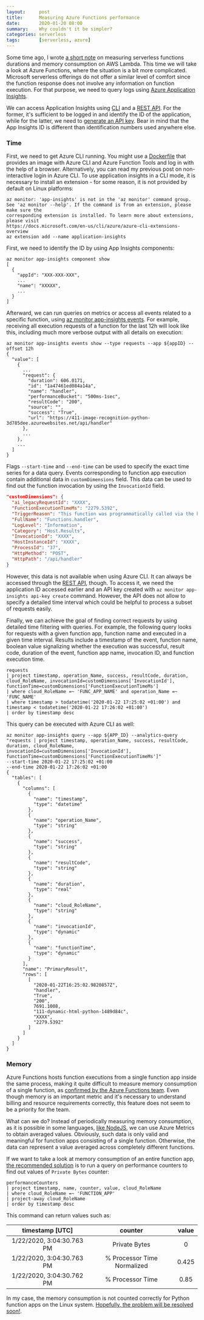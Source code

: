```yaml
---
layout:     post
title:      Measuring Azure Functions performance
date:       2020-01-20 08:00
summary:    Why couldn't it be simpler?
categories: serverless
tags:       [serverless, azure]
---
```


Some time ago, I wrote [a short note](https://mcopik.github.io/serverless/2019/12/24/aws-lambda-durations/)
on measuring serverless functions durations and memory consumption on AWS Lambda.
This time we will take a look at Azure Functions, where the situation
is a bit more complicated. Microsoft serverless offerings do not offer a similar
level of comfort since the function response does not involve any information
on function execution. For that purpose, we need to query logs using [Azure
Application Insights](https://docs.microsoft.com/en-us/azure/azure-monitor/app/app-insights-overview).

We can access Application Insights using [CLI](https://docs.microsoft.com/en-us/cli/azure/ext/application-insights/monitor/app-insights/events?view=azure-cli-latest) and a [REST API](https://dev.applicationinsights.io/quickstart). For
the former, it's sufficient to be logged in and identify the ID of the application,
while for the latter, we need to [generate an API key](https://docs.microsoft.com/en-us/cli/azure/ext/application-insights/monitor/app-insights/api-key?view=azure-cli-latest#ext-application-insights-az-monitor-app-insights-api-key-create).
Bear in mind that the App Insights ID is different than identification numbers used anywhere else.

### Time

First, we need to get Azure CLI running. You might use a [Dockerfile](https://gist.github.com/mcopik/20ffbc1a5a70cb3fa4def3677bc06f17)
that provides an image with Azure CLI and Azure Function Tools and log in with
the help of a browser. Alternatively, you can read my previous post on non-interactive login in Azure CLI.
To use application insights in a CLI mode, it is necessary to install an extension - for some reason,
it is not provided by default on Linux platforms:

```
az monitor: 'app-insights' is not in the 'az monitor' command group.
See 'az monitor --help'. If the command is from an extension, please make sure the
corresponding extension is installed. To learn more about extensions, please visit
https://docs.microsoft.com/en-us/cli/azure/azure-cli-extensions-overview
az extension add --name application-insights
```

First, we need to identify the ID by using App Insights components:

```console
az monitor app-insights component show
[
  {
    "appId": "XXX-XXX-XXX",
    ...
    "name": "XXXXX",
    ...
  }
]
```

Afterward, we can run queries on metrics or access all events related to a specific function,
using [az monitor app-insights events](https://docs.microsoft.com/en-us/cli/azure/ext/application-insights/monitor/app-insights/events?view=azure-cli-latest).
For example, receiving all execution requests of a function for the last 12h will
look like this, including much more verbose output with all details on execution:

```console
az monitor app-insights events show --type requests --app ${appID} --offset 12h
{
  "value": [
    {
      ...
      "request": {
        "duration": 606.0171,
        "id": "1a47461ed084a14a",
        "name": "handler",
        "performanceBucket": "500ms-1sec",
        "resultCode": "200",
        "source": "",
        "success": "True",
        "url": "https://411-image-recognition-python-3d785dee.azurewebsites.net/api/handler"
      },
      ...
    },
    ...
  ]
}
```

Flags `--start-time` and `--end-time` can be used to specify the exact time series
for a data query.
Events corresponding to function app execution contain additional data in
`customDimensions` field. This data can be used to find out the function invocation
by using the `InvocationId` field.

```json
"customDimensions": {
  "ai_legacyRequestId": "XXXX",
  "FunctionExecutionTimeMs": "2279.5392",
  "TriggerReason": "This function was programmatically called via the host APIs.",
  "FullName": "Functions.handler",
  "LogLevel": "Information",
  "Category": "Host.Results",
  "InvocationId": "XXXX",
  "HostInstanceId": "XXXX",
  "ProcessId": "37",
  "HttpMethod": "POST",
  "HttpPath": "/api/handler"
}
```

However, this data is not available when using Azure CLI.
It can always be accessed through the [REST API](https://dev.applicationinsights.io/), though.
To access it, we need the application ID accessed earlier and an API key created with
`az monitor app-insights api-key create` command. However, the API does not allow
to specify a detailed time interval which could be helpful to process a subset
of requests easily.

Finally, we can achieve the goal of finding correct requests by using detailed time
filtering with queries. For example, the following query looks for requests
with a given function app, function name and executed in a given time interval.
Results include a timestamp of the event, function name, boolean value signalizing
whether the execution was successful, result code, duration of the event, function app
name, invocation ID, and function execution time.

```
requests
| project timestamp, operation_Name, success, resultCode, duration, cloud_RoleName, invocationId=customDimensions['InvocationId'], functionTime=customDimensions['FunctionExecutionTimeMs']
| where cloud_RoleName =~ 'FUNC_APP_NAME' and operation_Name =~ 'FUNC_NAME'
| where timestamp > todatetime('2020-01-22 17:25:02 +01:00') and timestamp < todatetime('2020-01-22 17:26:02 +01:00')
| order by timestamp desc
```

This query can be executed with Azure CLI as well:

```shell
az monitor app-insights query --app ${APP_ID} --analytics-query
"requests | project timestamp, operation_Name, success, resultCode, duration, cloud_RoleName,
invocationId=customDimensions['InvocationId'],
functionTime=customDimensions['FunctionExecutionTimeMs']"
--start-time 2020-01-22 17:25:02 +01:00
--end-time 2020-01-22 17:26:02 +01:00
{
  "tables": [
    {
      "columns": [
        {
          "name": "timestamp",
          "type": "datetime"
        },
        {
          "name": "operation_Name",
          "type": "string"
        },
        {
          "name": "success",
          "type": "string"
        },
        {
          "name": "resultCode",
          "type": "string"
        },
        {
          "name": "duration",
          "type": "real"
        },
        {
          "name": "cloud_RoleName",
          "type": "string"
        },
        {
          "name": "invocationId",
          "type": "dynamic"
        },
        {
          "name": "functionTime",
          "type": "dynamic"
        }
      ],
      "name": "PrimaryResult",
      "rows": [
        [
          "2020-01-22T16:25:02.9820857Z",
          "handler",
          "True",
          "200",
          7691.1008,
          "111-dynamic-html-python-1489d84c",
          "XXXX",
          "2279.5392"
        ]
      ]
    }
  ]
}
```

### Memory

Azure Functions hosts function executions from a single function app inside the same process,
making it quite difficult to measure memory consumption of a single function, as [confirmed by the Azure
Functions team](https://github.com/Azure/azure-functions-host/issues/1451).
Even though memory is an important metric and it's necessary to understand billing and resource
requirements correctly, this feature does not seem to be a priority for the team.

What can we do? Instead of periodically measuring memory consumption, as it is
possible in some languages, [like NodeJS](https://nodejs.org/api/process.html#process_process_memoryusage),
we can use Azure Metrics to obtain averaged values. Obviously, such data is only
valid and meaningful for function apps consisting of a single function.
Otherwise, the data can represent a value averaged across completely different functions.

If we want to take a look at memory consumption of an entire function app,
[the recommended solution](https://docs.microsoft.com/en-us/azure/azure-functions/functions-consumption-costs) is to run a query on 
performance counters to find out values of `Private Bytes` counter:

```
performanceCounters
| project timestamp, name, counter, value, cloud_RoleName
| where cloud_RoleName =~ 'FUNCTION_APP'
| project-away cloud_RoleName 
| order by timestamp desc
```

This command can return values such as:

| timestamp [UTC] | counter | value |
|:-------------:|:-------------:|:-----:|
| 1/22/2020, 3:04:30.763 PM  | Private Bytes | 0 | 
| 1/22/2020, 3:04:30.763 PM  | % Processor Time Normalized | 0.425 |
| 1/22/2020, 3:04:30.762 PM  | % Processor Time  | 0.85  |

In my case, the memory consumption is not counted correctly for Python function
apps on the Linux system. [Hopefully, the problem will be resolved soon!](https://github.com/Azure/Azure-Functions/issues/1462).

